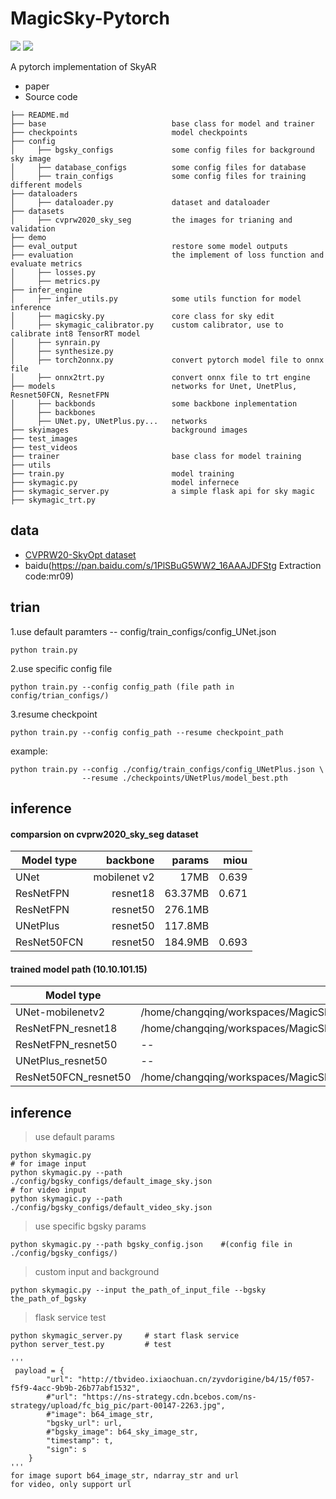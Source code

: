 # MagicSky-Pytorch


![](https://img.shields.io/static/v1?label=python&message=3.6|3.7&color=blue)
![](https://img.shields.io/static/v1?label=pytorch&message=1.4&color=<COLOR>)

A pytorch implementation of SkyAR
- paper 
- Source code

```
├── README.md
├── base                            base class for model and trainer
├── checkpoints                     model checkpoints
├── config                     
│     ├── bgsky_configs             some config files for background sky image
│     ├── database_configs          some config files for database
│     ├── train_configs             some config files for training different models
├── dataloaders                
│     ├── dataloader.py             dataset and dataloader
├── datasets    
│     ├── cvprw2020_sky_seg         the images for trianing and validation          
├── demo                       
├── eval_output                     restore some model outputs
├── evaluation                      the implement of loss function and evaluate metrics 
│     ├── losses.py    
│     ├── metrics.py      
├── infer_engine
│     ├── infer_utils.py            some utils function for model inference
│     ├── magicsky.py               core class for sky edit        
│     ├── skymagic_calibrator.py    custom calibrator, use to calibrate int8 TensorRT model
│     ├── synrain.py
│     ├── synthesize.py
│     ├── torch2onnx.py             convert pytorch model file to onnx file 
│     ├── onnx2trt.py               convert onnx file to trt engine
├── models                          networks for Unet, UnetPlus, Resnet50FCN, ResnetFPN
│     ├── backbonds                 some backbone inplementation   
│     ├── backbones                 
│     ├── UNet.py, UNetPlus.py...   networks                   
├── skyimages                       background images
├── test_images
├── test_videos 
├── trainer                         base class for model training
├── utils                    
├── train.py                        model training
├── skymagic.py                     model infernece
├── skymagic_server.py              a simple flask api for sky magic
├── skymagic_trt.py        

```
## data
- [CVPRW20-SkyOpt dataset](https://github.com/google/sky-optimization)
- baidu(https://pan.baidu.com/s/1PlSBuG5WW2_16AAAJDFStg    Extraction code:mr09)



## trian
1.use default paramters -- config/train_configs/config_UNet.json
```angular2
python train.py
```
2.use specific config file
```angular2
python train.py --config config_path (file path in config/trian_configs/)
```
3.resume checkpoint 
```angular2
python train.py --config config_path --resume checkpoint_path
```
example:
```angular2
python train.py --config ./config/train_configs/config_UNetPlus.json \
                --resume ./checkpoints/UNetPlus/model_best.pth
```

## inference
#### comparsion on cvprw2020_sky_seg dataset

| Model type     |  backbone     | params    |  miou         
| -------------- | ----------:   | --------: | --------: 
| UNet           |  mobilenet v2 |   17MB    |   0.639 |     
| ResNetFPN      |  resnet18     |  63.37MB  |   0.671 | 
| ResNetFPN      |  resnet50     |  276.1MB  |         |           
| UNetPlus       |  resnet50     |  117.8MB  |         |     
| ResNet50FCN    |  resnet50     |  184.9MB  |   0.693 |     

#### trained model path  (10.10.101.15)
| Model type     |  Model path     
| -------------- | ----------  | 
|UNet-mobilenetv2   |  /home/changqing/workspaces/MagicSky_Pytorch/checkpoints/UNet/1116_201425/model_best.pth |
|ResNetFPN_resnet18 |  /home/changqing/workspaces/MagicSky_Pytorch/checkpoints/ResNetFPN/1117_095050/model_best.pth |
|ResNetFPN_resnet50 | -- |
|UNetPlus_resnet50  | -- |
|ResNet50FCN_resnet50| /home/changqing/workspaces/MagicSky_Pytorch/checkpoints/ResNet50FCN/1116_201917/model_best.pth|

## inference
> use default params
```angular2 
python skymagic.py
# for image input
python skymagic.py --path ./config/bgsky_configs/default_image_sky.json
# for video input
python skymagic.py --path ./config/bgsky_configs/default_video_sky.json
```     
> use specific bgsky params 
```angular2
python skymagic.py --path bgsky_config.json    #(config file in ./config/bgsky_configs/)
```
> custom input and background 
```angular2
python skymagic.py --input the_path_of_input_file --bgsky the_path_of_bgsky
```
> flask service test
```angular2
python skymagic_server.py     # start flask service
python server_test.py         # test  

'''
 payload = {
        "url": "http://tbvideo.ixiaochuan.cn/zyvdorigine/b4/15/f057-f5f9-4acc-9b9b-26b77abf1532",
        #"url": "https://ns-strategy.cdn.bcebos.com/ns-strategy/upload/fc_big_pic/part-00147-2263.jpg",
        #"image": b64_image_str,
        "bgsky_url": url,
        #"bgsky_image": b64_sky_image_str,
        "timestamp": t,
        "sign": s
    }
'''
for image suport b64_image_str, ndarray_str and url
for video, only support url
```